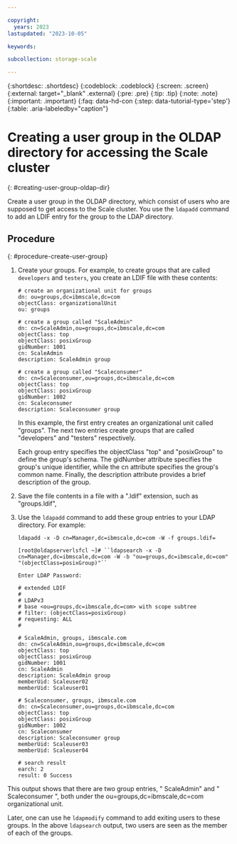 ```yaml
---

copyright:
  years: 2023
lastupdated: "2023-10-05"

keywords: 

subcollection: storage-scale

---
```


{:shortdesc: .shortdesc}
{:codeblock: .codeblock}
{:screen: .screen}
{:external: target="_blank" .external}
{:pre: .pre}
{:tip: .tip}
{:note: .note}
{:important: .important}
{:faq: data-hd-con
{:step: data-tutorial-type='step'}
{:table: .aria-labeledby="caption"}

# Creating a user group in the OLDAP directory for accessing the Scale cluster
{: #creating-user-group-oldap-dir}

Create a user group in the OLDAP directory, which consist of users who are supposed to get access to the Scale cluster.
You use the `ldapadd` command to add an LDIF entry for the group 
to the LDAP directory. 

## Procedure
{: #procedure-create-user-group}

1.  Create your groups.  For example, to create groups that are called `developers` and `testers`, you create an LDIF file with these contents:

    ```
    # create an organizational unit for groups
    dn: ou=groups,dc=ibmscale,dc=com
    objectClass: organizationalUnit
    ou: groups

    # create a group called "ScaleAdmin"
    dn: cn=ScaleAdmin,ou=groups,dc=ibmscale,dc=com
    objectClass: top
    objectClass: posixGroup
    gidNumber: 1001
    cn: ScaleAdmin
    description: ScaleAdmin group

    # create a group called "Scaleconsumer"
    dn: cn=Scaleconsumer,ou=groups,dc=ibmscale,dc=com
    objectClass: top
    objectClass: posixGroup
    gidNumber: 1002
    cn: Scaleconsumer
    description: Scaleconsumer group
    ```

    In this example, the first entry creates an organizational unit called "groups". The next two entries create groups that are called "developers" and "testers" respectively.

    Each group entry specifies the objectClass "top" and "posixGroup" to define the group's schema. The gidNumber attribute specifies the group's unique identifier, while the cn attribute specifies the group's common name. Finally, the description attribute provides a brief description of the group.

2.  Save the file contents in a file with a ".ldif" extension, such as "groups.ldif", 

3.  Use the `ldapadd` command to add these group entries to your LDAP directory. For example:

    ```
    ldapadd -x -D cn=Manager,dc=ibmscale,dc=com -W -f groups.ldif=

    [root@oldapserverlsfcl ~]# ``ldapsearch -x -D cn=Manager,dc=ibmscale,dc=com -W -b "ou=groups,dc=ibmscale,dc=com" "(objectClass=posixGroup)"``

    Enter LDAP Password:

    # extended LDIF
    #
    # LDAPv3
    # base <ou=groups,dc=ibmscale,dc=com> with scope subtree
    # filter: (objectClass=posixGroup)
    # requesting: ALL
    #

    # ScaleAdmin, groups, ibmscale.com
    dn: cn=ScaleAdmin,ou=groups,dc=ibmscale,dc=com
    objectClass: top
    objectClass: posixGroup
    gidNumber: 1001
    cn: ScaleAdmin
    description: ScaleAdmin group
    memberUid: Scaleuser02
    memberUid: Scaleuser01

    # Scaleconsumer, groups, ibmscale.com
    dn: cn=Scaleconsumer,ou=groups,dc=ibmscale,dc=com
    objectClass: top
    objectClass: posixGroup
    gidNumber: 1002
    cn: Scaleconsumer
    description: Scaleconsumer group
    memberUid: Scaleuser03
    memberUid: Scaleuser04

    # search result
    earch: 2
    result: 0 Success
    ```

This output shows that there are two group entries, " ScaleAdmin" and " Scaleconsumer ", both under the ou=groups,dc=ibmscale,dc=com organizational unit.

Later, one can use he `ldapmodify` command to add exiting users to these groups.  In the above `ldapsearch` output, two users are seen as the member of each of the groups.

